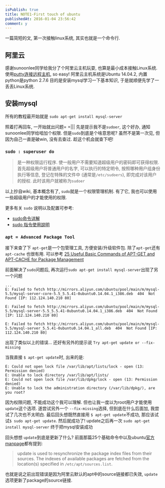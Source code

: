 ```yaml
---
isPublish: true
title: NOTE1-First touch of ubuntu
publishedAt: 2016-01-04 23:56:42
comment: y
---
```


一篇简短的文, 第一次接触linux系统, 其实也就是一个命令行.

## 阿里云
感谢sunoonlee同学给我分了个阿里云主机玩耍, 也算是最小成本接触Linux系统.
使用[putty连接远程主机](https://help.aliyun.com/knowledge_detail/5974573.html), so easy!
阿里云主机系统是Ubuntu 14.04.2, 内置python是python 2.7.6
目的是安装mysql学习一下基本知识, 于是就顺便先学了一丢丢Linux系统.

## 安装mysql
所有的教程最开始就是 `sudo apt-get install mysql-server`

照着打再回车, 一开始就出问题= =||| 先是提示我不是`sudoer`, 这个好办, 通知sunoonlee同学给咱加个权限.
但是`sudo`到底是个啥意思呢? 虽然不是第一次见, 但因为自己一直是破win, 没有去查过. 趁这个机会就查下吧!

### `sudo : superuser do`
> 是一种权限运行程序.
> 使一般用户不需要知道超级用户的密码即可获得权限.
> 首先超级用户将普通用户的名字, 可以执行的特定明令, 按照哪种用户组身份执行等信息, 登记在特殊的文件中 (通常是`/etc/sudoers`), 即完成对该用户的授权.
> 此时该用户就被称为`sudoer`

以上抄自wiki, 基本概念有了, `sudo`就是一个权限管理机制. 有了它, 我也可以使用一些超级用户的才能使用的权限.

更多有关 `sudo` 说明以及配置可参考:
+ [sudo命令详解](http://www.linux178.com/linux/sudo.html)
+ [sudo 指令使用說明](http://note.drx.tw/2008/01/linuxsudo.html)

### `apt = Advanced Package Tool`
接下来查了下 `apt-get`是一个包管理工具, 方便安装/升级软件包. 除了`apt-get`还有`apt-cache` 也很有用.
可以参考 [25 Useful Basic Commands of APT-GET and APT-CACHE for Package Management](http://www.tecmint.com/useful-basic-commands-of-apt-get-and-apt-cache-for-package-management/)

前面解决了`sudo`问题后, 再次运行`sudo apt-get install mysql-server`出现了另一个问题

```
...
E: Failed to fetch http://mirrors.aliyun.com/ubuntu/pool/main/m/mysql-5.5/mysql-server-core-5.5_5.5.41-0ubuntu0.14.04.1_i386.deb  404  Not Found [IP: 112.124.140.210 80]

E: Failed to fetch http://mirrors.aliyun.com/ubuntu/pool/main/m/mysql-5.5/mysql-server-5.5_5.5.41-0ubuntu0.14.04.1_i386.deb  404  Not Found [IP: 112.124.140.210 80]

E: Failed to fetch http://mirrors.aliyun.com/ubuntu/pool/main/m/mysql-5.5/mysql-server_5.5.41-0ubuntu0.14.04.1_all.deb  404  Not Found [IP: 112.124.140.210 80]
```

出现了类似以上的错误... 还好有另外的提示说 `Try apt-get update or --fix-missing`

当我直接 `$ apt-get update`时, 出来的是:

```
E: Could not open lock file /var/lib/apt/lists/lock - open (13: Permission denied)
E: Unable to lock directory /var/lib/apt/lists/
E: Could not open lock file /var/lib/dpkg/lock - open (13: Permission denied)
E: Unable to lock the administration directory (/var/lib/dpkg/), are you root?
```

因为权限问题, 不能成功这个我可以理解.
但也让我一度以为root用户才能使用 `update`这个选项.
遂尝试另外一个 `--fix-missing`选择, 但到底在什么后面加, 我尝试了几次也不太明白.
最后回头想既然直接用 `$ apt-get update`不成功, 那应该试试`$ sudo apt-get update`. 然后就成功了!
update之后再一次 `sudo apt-get install mysql-server` 终于把mysql安装成功

回头想想 `update`到底是更新了什么?
前面那篇25个基础命令中以及ubuntu[官方manpage](http://manpages.ubuntu.com/manpages/jaunty/man8/apt-get.8.html)都有提到:

> update is used to resynchronize the package index files from their sources.
> The indexes of available packages are fetched from the location(s) specified in `/etc/apt/sources.list`.

也就是说之前出现错误是因为阿里云默认的apt中的source链接都已失效, `update`选项更新了package的source链接.
